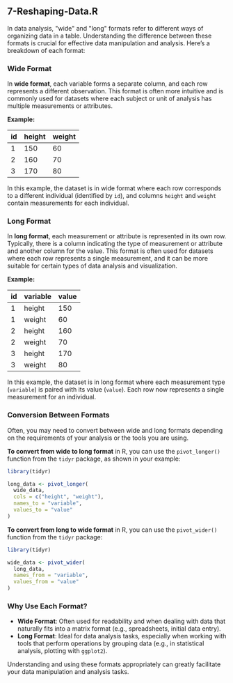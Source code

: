 ## 7-Reshaping-Data.R

In data analysis, "wide" and "long" formats refer to different ways of organizing data in a table. Understanding the difference between these formats is crucial for effective data manipulation and analysis. Here’s a breakdown of each format:

### Wide Format

In **wide format**, each variable forms a separate column, and each row represents a different observation. This format is often more intuitive and is commonly used for datasets where each subject or unit of analysis has multiple measurements or attributes.

**Example:**

| id | height | weight |
|----|--------|--------|
| 1  | 150    | 60     |
| 2  | 160    | 70     |
| 3  | 170    | 80     |

In this example, the dataset is in wide format where each row corresponds to a different individual (identified by `id`), and columns `height` and `weight` contain measurements for each individual.

### Long Format

In **long format**, each measurement or attribute is represented in its own row. Typically, there is a column indicating the type of measurement or attribute and another column for the value. This format is often used for datasets where each row represents a single measurement, and it can be more suitable for certain types of data analysis and visualization.

**Example:**

| id | variable | value |
|----|----------|-------|
| 1  | height   | 150   |
| 1  | weight   | 60    |
| 2  | height   | 160   |
| 2  | weight   | 70    |
| 3  | height   | 170   |
| 3  | weight   | 80    |

In this example, the dataset is in long format where each measurement type (`variable`) is paired with its value (`value`). Each row now represents a single measurement for an individual.

### Conversion Between Formats

Often, you may need to convert between wide and long formats depending on the requirements of your analysis or the tools you are using.

**To convert from wide to long format** in R, you can use the `pivot_longer()` function from the `tidyr` package, as shown in your example:

```r
library(tidyr)

long_data <- pivot_longer(
  wide_data,
  cols = c("height", "weight"),
  names_to = "variable",
  values_to = "value"
)
```

**To convert from long to wide format** in R, you can use the `pivot_wider()` function from the `tidyr` package:

```r
library(tidyr)

wide_data <- pivot_wider(
  long_data,
  names_from = "variable",
  values_from = "value"
)
```

### Why Use Each Format?

- **Wide Format**: Often used for readability and when dealing with data that naturally fits into a matrix format (e.g., spreadsheets, initial data entry).
- **Long Format**: Ideal for data analysis tasks, especially when working with tools that perform operations by grouping data (e.g., in statistical analysis, plotting with `ggplot2`).

Understanding and using these formats appropriately can greatly facilitate your data manipulation and analysis tasks.
